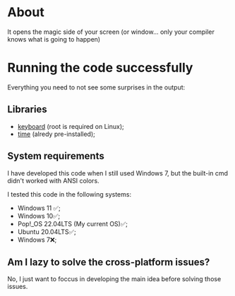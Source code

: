 # About
It opens the magic side of your screen (or window... only your compiler knows what is going to happen)

# Running the code successfully
Everything you need to not see some surprises in the output:
## Libraries
- [keyboard](https://pypi.org/project/keyboard/) (root is required on Linux);
- [time](https://docs.python.org/3/library/time.html) (alredy pre-installed);

## System requirements
I have developed this code when I still used Windows 7, but the built-in cmd didn't worked with ANSI colors.

I tested this code in the following systems:
- Windows 11 ✅;
- Windows 10✅;
- Pop!_OS 22.04LTS (My current OS)✅;
- Ubuntu 20.04LTS✅;
- Windows 7❌;

## Am I lazy to solve the cross-platform issues?
No, I just want to foccus in developing the main idea before solving those issues.
